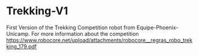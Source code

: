 Trekking-V1
===========

First Version of the Trekking Competition robot from Equipe-Phoenix-Unicamp. For more information about the competition https://www.robocore.net/upload/attachments/robocore__regras_robo_trekking_179.pdf
